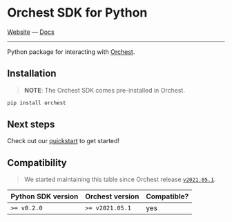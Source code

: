 # Orchest SDK for Python

[Website](https://www.orchest.io) —
[Docs](https://orchest.readthedocs.io/en/stable/user_guide/sdk/python.html)

---

Python package for interacting with [Orchest](https://github.com/orchest/orchest).

## Installation

> **NOTE**: The Orchest SDK comes pre-installed in Orchest.

```sh
pip install orchest
```

## Next steps

Check out our
[quickstart](https://orchest.readthedocs.io/en/stable/user_guide/sdk/python.html#quickstart) to get
started!

## Compatibility

> We started maintaining this table since Orchest release
> [`v2021.05.1`](https://github.com/orchest/orchest/releases/tag/v2021.05.1).

| Python SDK version | Orchest version | Compatible? |
| ------------------ | --------------- | ----------- |
| `>= v0.2.0`        | `>= v2021.05.1` | yes         |

